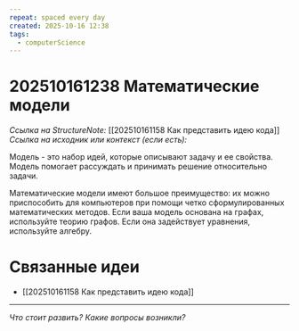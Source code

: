 ```yaml
---
repeat: spaced every day
created: 2025-10-16 12:38
tags:
  - computerScience
---
```

# 202510161238 Математические модели

*Ссылка на StructureNote:* [[202510161158 Как представить идею кода]]
*Ссылка на исходник или контекст (если есть):*

Модель - это набор идей, которые описывают задачу и ее свойства. Модель помогает рассуждать и принимать решение относительно задачи.

Математические модели имеют большое преимущество: их можно приспособить для компьютеров при помощи четко сформулированных математических методов. Если ваша модель основана на графах, используйте теорию графов. Если она задействует уравнения, используйте алгебру.

# Связанные идеи

- [[202510161158 Как представить идею кода]]

---

*Что стоит развить? Какие вопросы возникли?*
